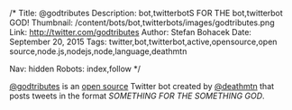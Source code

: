 /*
Title: @godtributes
Description: bot,twitterbotS FOR THE bot,twitterbot GOD!
Thumbnail: /content/bots/bot,twitterbots/images/godtributes.png
Link: http://twitter.com/godtributes
Author: Stefan Bohacek
Date: September 20, 2015
Tags: twitter,bot,twitterbot,active,opensource,open source,node.js,nodejs,node,language,deathmtn

Nav: hidden
Robots: index,follow
*/

[@godtributes](https://twitter.com/godtributes) is an [open source](https://github.com/jimkang/godtributes) Twitter bot created by [@deathmtn](https://twitter.com/deathmtn) that posts tweets in the format *SOMETHING FOR THE SOMETHING GOD*.
